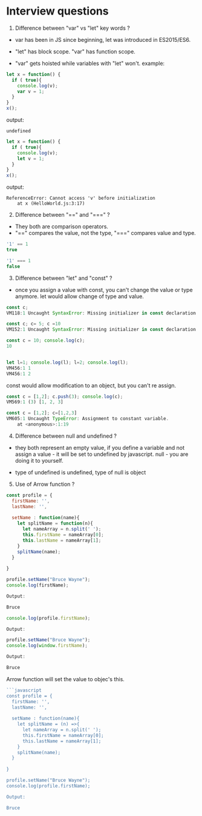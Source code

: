 # Interview questions

1. Difference between "var" vs "let" key words ?
*  var has been in JS since beginning, let was introduced in ES2015/ES6.

* "let" has block scope. "var" has  function scope.
* "var" gets hoisted while variables with "let" won't. 
example: 
```javascript
let x = function() {
  if ( true){
    console.log(v);
    var v = 1;
  }
}
x();
```

output:
```text
undefined
```

```javascript
let x = function() {
  if ( true){
    console.log(v);
    let v = 1;
  }
}
x();
```

output:

```text
ReferenceError: Cannot access 'v' before initialization
    at x (HelloWorld.js:3:17)
```

2. Difference between \"\=\=\" and "===" ?

* They both are comparison operators.
* \"\==" compares the value, not the type, "===" compares value and type. 

```javascript
'1' == 1
true

'1' === 1
false
```

3. Difference between "let" and "const" ?

* once you assign a value with const, you can't change the value or type anymore. let would allow change of type and value. 

```javascript
const c;
VM118:1 Uncaught SyntaxError: Missing initializer in const declaration

const c; c= 5; c =10
VM152:1 Uncaught SyntaxError: Missing initializer in const declaration

const c = 10; console.log(c);
10


let l=1; console.log(l); l=2; console.log(l);
VM456:1 1
VM456:1 2
```

const would allow modification to an object, but you can't re assign.
```javascript
const c = [1,2]; c.push(3); console.log(c);
VM569:1 (3) [1, 2, 3]

const c = [1,2]; c=[1,2,3]
VM605:1 Uncaught TypeError: Assignment to constant variable.
    at <anonymous>:1:19

```

4. Difference between null and undefined ?

* they both represent an empty value, if you define a variable and not assign a value - it will be set to undefined by javascript. null - you are doing it to yourself. 

* type of undefined is undefined, type of null is object

5. Use of Arrow function ?

```javascript
const profile = {
  firstName: '',
  lastName: '',
  
  setName : function(name){
    let splitName = function(n){
      let nameArray = n.split(' ');
      this.firstName = nameArray[0];
      this.lastName = nameArray[1];
    }
    splitName(name);
  }
  
}

profile.setName("Bruce Wayne");
console.log(firstName);

Output:

Bruce

console.log(profile.firstName);

Output:

profile.setName("Bruce Wayne");
console.log(window.firstName);

Output:

Bruce

```
Arrow function will set the value to objec's this. 

```javascript
```javascript
const profile = {
  firstName: '',
  lastName: '',
  
  setName : function(name){
    let splitName = (n) =>{
      let nameArray = n.split(' ');
      this.firstName = nameArray[0];
      this.lastName = nameArray[1];
    }
    splitName(name);
  }
  
}

profile.setName("Bruce Wayne");
console.log(profile.firstName);

Output:

Bruce
```
